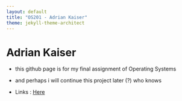 ```yaml
---
layout: default
title: "OS201 - Adrian Kaiser"
theme: jekyll-theme-architect
---
```


# Adrian Kaiser

* this github page is for my final assignment of Operating Systems

* and perhaps i will continue this project later (?) who knows

* Links : [Here](URLs/)